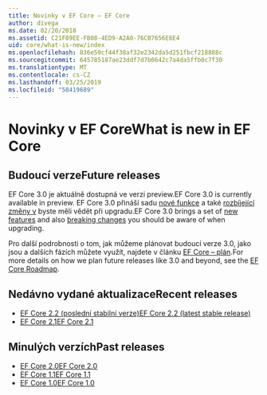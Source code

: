 ```yaml
---
title: Novinky v EF Core – EF Core
author: divega
ms.date: 02/20/2018
ms.assetid: C21F89EE-FB08-4ED9-A2A0-76CB7656E6E4
uid: core/what-is-new/index
ms.openlocfilehash: 836e59cf44f38af32e2342da5d251fbcf218888c
ms.sourcegitcommit: 645785187ae23ddf7d7b0642c7a4da5ffb0c7f30
ms.translationtype: MT
ms.contentlocale: cs-CZ
ms.lasthandoff: 03/25/2019
ms.locfileid: "58419689"
---
```

# <a name="what-is-new-in-ef-core"></a><span data-ttu-id="357b6-102">Novinky v EF Core</span><span class="sxs-lookup"><span data-stu-id="357b6-102">What is new in EF Core</span></span>

## <a name="future-releases"></a><span data-ttu-id="357b6-103">Budoucí verze</span><span class="sxs-lookup"><span data-stu-id="357b6-103">Future releases</span></span>

<span data-ttu-id="357b6-104">EF Core 3.0 je aktuálně dostupná ve verzi preview.</span><span class="sxs-lookup"><span data-stu-id="357b6-104">EF Core 3.0 is currently available in preview.</span></span> <span data-ttu-id="357b6-105">EF Core 3.0 přináší sadu [nové funkce](xref:core/what-is-new/ef-core-3.0/features) a také [rozbíjející změny v](xref:core/what-is-new/ef-core-3.0/breaking-changes) byste měli vědět při upgradu.</span><span class="sxs-lookup"><span data-stu-id="357b6-105">EF Core 3.0 brings a set of [new features](xref:core/what-is-new/ef-core-3.0/features) and also [breaking changes](xref:core/what-is-new/ef-core-3.0/breaking-changes) you should be aware of when upgrading.</span></span>

<span data-ttu-id="357b6-106">Pro další podrobnosti o tom, jak můžeme plánovat budoucí verze 3.0, jako jsou a dalších fázích můžete využít, najdete v článku [EF Core – plán](xref:core/what-is-new/roadmap).</span><span class="sxs-lookup"><span data-stu-id="357b6-106">For more details on how we plan future releases like 3.0 and beyond, see the [EF Core Roadmap](xref:core/what-is-new/roadmap).</span></span>

## <a name="recent-releases"></a><span data-ttu-id="357b6-107">Nedávno vydané aktualizace</span><span class="sxs-lookup"><span data-stu-id="357b6-107">Recent releases</span></span>

- [<span data-ttu-id="357b6-108">EF Core 2.2 (poslední stabilní verze)</span><span class="sxs-lookup"><span data-stu-id="357b6-108">EF Core 2.2 (latest stable release)</span></span>](xref:core/what-is-new/ef-core-2.2)
- [<span data-ttu-id="357b6-109">EF Core 2.1</span><span class="sxs-lookup"><span data-stu-id="357b6-109">EF Core 2.1</span></span>](xref:core/what-is-new/ef-core-2.1)

## <a name="past-releases"></a><span data-ttu-id="357b6-110">Minulých verzích</span><span class="sxs-lookup"><span data-stu-id="357b6-110">Past releases</span></span>

- [<span data-ttu-id="357b6-111">EF Core 2.0</span><span class="sxs-lookup"><span data-stu-id="357b6-111">EF Core 2.0</span></span>](xref:core/what-is-new/ef-core-2.0)
- [<span data-ttu-id="357b6-112">EF Core 1.1</span><span class="sxs-lookup"><span data-stu-id="357b6-112">EF Core 1.1</span></span>](xref:core/what-is-new/ef-core-1.1)
- [<span data-ttu-id="357b6-113">EF Core 1.0</span><span class="sxs-lookup"><span data-stu-id="357b6-113">EF Core 1.0</span></span>](xref:core/what-is-new/ef-core-1.0)
